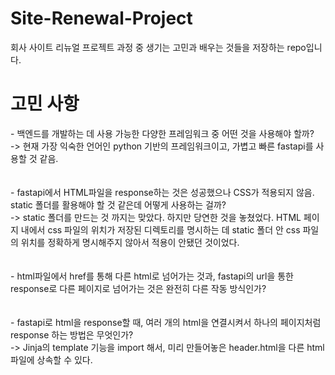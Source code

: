 # Site-Renewal-Project
회사 사이트 리뉴얼 프로젝트 과정 중 생기는 고민과 배우는 것들을 저장하는 repo입니다.

<h1> 고민 사항 </h1>
- 백엔드를 개발하는 데 사용 가능한 다양한 프레임워크 중 어떤 것을 사용해야 할까?
<br>
-> 현재 가장 익숙한 언어인 python 기반의 프레임워크이고, 가볍고 빠른 fastapi를 사용할 것 같음.
<br>
<br>
</br>
- fastapi에서 HTML파일을 response하는 것은 성공했으나 CSS가 적용되지 않음. static 폴더를 활용해야 할 것 같은데 어떻게 사용하는 걸까?
<br>
-> static 폴더를 만드는 것 까지는 맞았다. 하지만 당연한 것을 놓쳤었다. HTML 페이지 내에서 css 파일의 위치가 저장된 디렉토리를 명시하는 데 static 폴더 안 css 파일의 위치를 정확하게 명시해주지 않아서 적용이 안됐던 것이었다.
<br>
<br>
</br>
- html파일에서 href를 통해 다른 html로 넘어가는 것과, fastapi의 url을 통한 response로 다른 페이지로 넘어가는 것은 완전히 다른 작동 방식인가?
<br>
<br>
</br>
- fastapi로 html을 response할 때, 여러 개의 html을 연결시켜서 하나의 페이지처럼 response 하는 방법은 무엇인가?
<br>
-> Jinja의 template 기능을 import 해서, 미리 만들어놓은 header.html을 다른 html파일에 상속할 수 있다.
